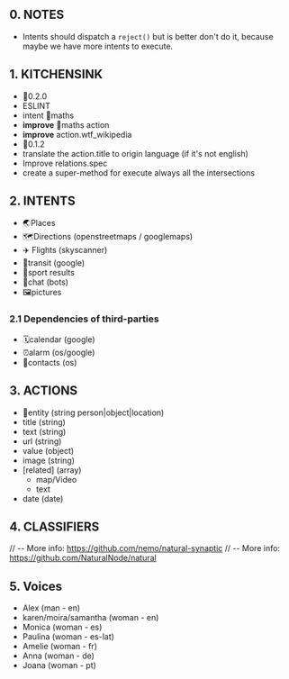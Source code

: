 ## 0. NOTES
  - Intents should dispatch a `reject()` but is better don't do it, because maybe we have more intents to execute.

## 1. KITCHENSINK
  - 🎯0.2.0
  - ESLINT
  - intent 🔢maths
  - **improve** 🔢maths action
  - **improve** action.wtf_wikipedia
  - 🎯0.1.2
  - translate the action.title to origin language (if it's not english)
  - Improve relations.spec
  - create a super-method for execute always all the intersections

## 2. INTENTS
  - 🌏Places
  - 🗺Directions (openstreetmaps / googlemaps)
  - ✈️ Flights (skyscanner)
  - 🚓transit (google)
  - 🏅sport results
  - 💬chat (bots)
  - 🖼pictures
### 2.1 Dependencies of third-parties
  - 🗓calendar (google)
  - ⏰alarm (os/google)
  - 👥contacts (os)

## 3. ACTIONS
  - 🔴entity (string person|object|location)
  - title (string)
  - text (string)
  - url (string)
  - value (object)
  - image (string)
  - [related] (array)
    - map/Video
    - text
  - date (date)

## 4. CLASSIFIERS
// -- More info: https://github.com/nemo/natural-synaptic
// -- More info: https://github.com/NaturalNode/natural

## 5. Voices
  - Alex (man - en)
  - karen/moira/samantha (woman - en)
  - Monica (woman - es)
  - Paulina (woman - es-lat)
  - Amelie (woman - fr)
  - Anna (woman - de)
  - Joana (woman - pt)
